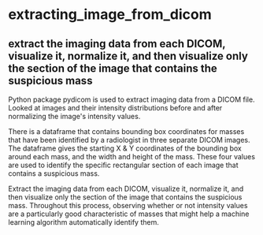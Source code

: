 # extracting_image_from_dicom
## extract the imaging data from each DICOM, visualize it, normalize it, and then visualize only the section of the image that contains the suspicious mass
Python package pydicom is used to extract imaging data from a DICOM file. Looked at images and their intensity distributions before and after normalizing the image's intensity values.

There is a dataframe that contains bounding box coordinates for masses that have been identified by a radiologist in three separate DICOM images. The dataframe gives the starting X & Y coordinates of the bounding box around each mass, and the width and height of the mass. These four values are used to identify the specific rectangular section of each image that contains a suspicious mass.

Extract the imaging data from each DICOM, visualize it, normalize it, and then visualize only the section of the image that contains the suspicious mass. Throughout this process, observing whether or not intensity values are a particularly good characteristic of masses that might help a machine learning algorithm automatically identify them.
